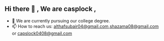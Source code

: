 ## Hi there 👋 , We are casplock ,



- 🔭 We are currently pursuing our college degree.
- 📫 How to reach us: althafsubair04@gmail.com,shazama08@gmail.com or capslock0408@gmail.com 
